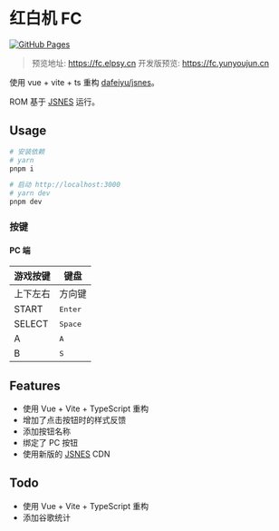 # 红白机 FC

[![GitHub Pages](https://github.com/ElpsyCN/fc/actions/workflows/gh-pages.yml/badge.svg)](https://github.com/ElpsyCN/fc/actions/workflows/gh-pages.yml)

> 预览地址: <https://fc.elpsy.cn>
> 开发版预览: <https://fc.yunyoujun.cn>

使用 vue + vite + ts 重构 [dafeiyu/jsnes](https://gitee.com/feiyu22/jsnes)。

ROM 基于 [JSNES](https://github.com/bfirsh/jsnes) 运行。

## Usage

```bash
# 安装依赖
# yarn
pnpm i
```

```bash
# 启动 http://localhost:3000
# yarn dev
pnpm dev
```

### 按键

#### PC 端

| 游戏按键 | 键盘             |
| -------- | ---------------- |
| 上下左右 | 方向键           |
| START    | <kbd>Enter</kbd> |
| SELECT   | <kbd>Space</kbd> |
| A        | <kbd>A</kbd>     |
| B        | <kbd>S</kbd>     |

## Features

- 使用 Vue + Vite + TypeScript 重构
- 增加了点击按钮时的样式反馈
- 添加按钮名称
- 绑定了 PC 按钮
- 使用新版的 [JSNES](https://jsnes.org/) CDN

## Todo

- 使用 Vue + Vite + TypeScript 重构
- 添加谷歌统计
